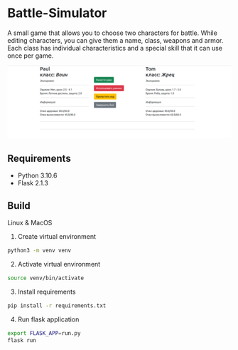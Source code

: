 # Battle-Simulator

A small game that allows you to choose two characters for battle. While editing characters, you can give them a name, class, weapons and armor. Each class has individual characteristics and a special skill that it can use once per game.

![](preview.png)

## Requirements

* Python 3.10.6
* Flask 2.1.3

## Build

Linux & MacOS

1. Create virtual environment

```bash
python3 -m venv venv
```

2. Activate virtual environment

```bash
source venv/bin/activate
```

3. Install requirements

```bash
pip install -r requirements.txt
```

4. Run flask application

```bash
export FLASK_APP=run.py
flask run
```
